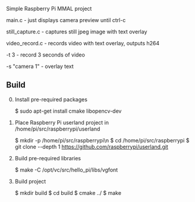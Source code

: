 Simple Raspberry Pi MMAL project

main.c - just displays camera preview until ctrl-c

still_capture.c - captures  still jpeg image with text overlay

video_record.c  - records video with text overlay, outputs h264

-t 3 - record 3 seconds of video

-s "camera 1" - overlay text

Build
-----
0. Install pre-required packages
   
    $ sudo apt-get install cmake libopencv-dev


1. Place  Raspberry Pi userland project in /home/pi/src/raspberrypi/userland
    
    $ mkdir -p /home/pi/src/raspberrypi\n
    $ cd /home/pi/src/raspberrypi
    $ git clone --depth 1 https://github.com/raspberrypi/userland.git


2. Build pre-required libraries
    
    $ make -C /opt/vc/src/hello_pi/libs/vgfont
    

3. Build project 

    $ mkdir build
    $ cd build
    $ cmake ../
    $ make 
    
    
